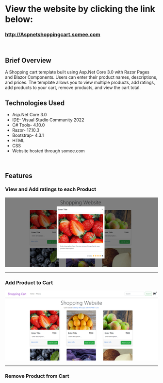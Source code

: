 <h1>View the website by clicking the link below:</h1>
<h3><a href="http://Aspnetshoppingcart.somee.com">http://Aspnetshoppingcart.somee.com</a></h3>
<br>
<h2>Brief Overview</h2>
A Shopping cart template built using Asp.Net Core 3.0 with Razor Pages and Blazor Components. Users can enter their product names, descriptions, and prices. The template allows you to view multiple products, add ratings, add products to your cart, remove products, and view the cart total. 
<br>
<h2>Technologies Used</h2>
<ul>
  <li>Asp.Net Core 3.0</li>
  <li>IDE- Visual Studio Community 2022</li>
  <li>C# Tools- 4.10.0</li>
  <li>Razor- 17.10.3</li>
  <li>Bootstrap- 4.3.1</li>
  <li>HTML</li>
  <li>CSS</li>
  <li>Website hosted through somee.com</li>
</ul>
<br>
<h2>Features</h2>
<h3>View and Add ratings to each Product</h3>
<img src="readme/addrating.png">
<hr>
<h3>Add Product to Cart</h3>
<img src="readme/addtocart.png">
<hr>
<h3>Remove Product from Cart</h3>
<img src-"readme/mycart.png">
